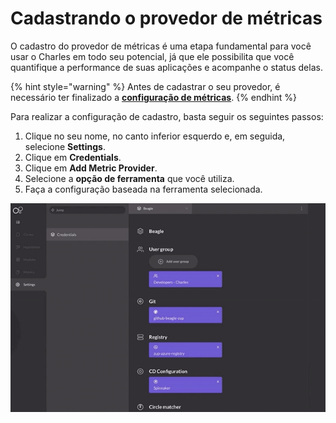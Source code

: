 # Cadastrando o provedor de métricas

O cadastro do provedor de métricas é uma etapa fundamental para você usar o Charles em todo seu potencial, já que ele possibilita que você quantifique a performance de suas aplicações e acompanhe o status delas.

{% hint style="warning" %}
Antes de cadastrar o seu provedor, é necessário ter finalizado a [**configuração de métricas**](https://docs.charlescd.io/v/v0.2.7/referencia/metricas/configurando-metricas).
{% endhint %}

Para realizar a configuração de cadastro, basta seguir os seguintes passos:

1. Clique no seu nome, no canto inferior esquerdo e, em seguida, selecione **Settings**.
2. Clique em **Credentials**.
3. Clique em **Add Metric Provider**.
4. Selecione a **opção de ferramenta** que você utiliza.
5. Faça a configuração baseada na ferramenta selecionada.

![](../../.gitbook/assets/metrics-provider%20%281%29.gif)

